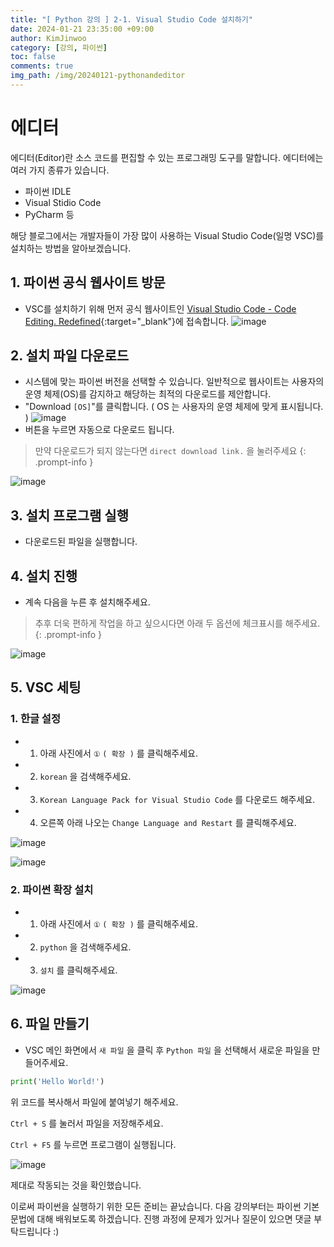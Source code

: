 ```yaml
---
title: "[ Python 강의 ] 2-1. Visual Studio Code 설치하기"
date: 2024-01-21 23:35:00 +09:00
author: KimJinwoo
category: [강의, 파이썬]
toc: false
comments: true
img_path: /img/20240121-pythonandeditor
---
```


# 에디터
에디터(Editor)란 소스 코드를 편집할 수 있는 프로그래밍 도구를 말합니다. 에디터에는 여러 가지 종류가 있습니다.
- 파이썬 IDLE
- Visual Stidio Code
- PyCharm 
등

해당 블로그에서는 개발자들이 가장 많이 사용하는 Visual Studio Code(일명 VSC)를 설치하는 방법을 알아보겠습니다.

## 1. 파이썬 공식 웹사이트 방문
- VSC를 설치하기 위해 먼저 공식 웹사이트인 [Visual Studio Code - Code Editing. Redefined](https://code.visualstudio.com){:target="_blank"}에 접속합니다.
![image](image1.png)

## 2. 설치 파일 다운로드
- 시스템에 맞는 파이썬 버전을 선택할 수 있습니다. 일반적으로 웹사이트는 사용자의 운영 체제(OS)를 감지하고 해당하는 최적의 다운로드를 제안합니다.
- "Download `[OS]`"를 클릭합니다. ( OS 는 사용자의 운영 체제에 맞게 표시됩니다. )
![image](image2.png)
- 버튼을 누르면 자동으로 다운로드 됩니다.

> 만약 다운로드가 되지 않는다면 `direct download link.` 을 눌러주세요
{: .prompt-info }

![image](image3.png)

## 3. 설치 프로그램 실행
- 다운로드된 파일을 실행합니다.


## 4. 설치 진행
- 계속 다음을 누른 후 설치해주세요.

> 추후 더욱 편하게 작업을 하고 싶으시다면 아래 두 옵션에 체크표시를 해주세요.
{: .prompt-info }

![image](image4.png)

## 5. VSC 세팅

### 1. 한글 설정
- 1. 아래 사진에서 `①` `( 확장 )` 를 클릭해주세요. 
- 2. `korean` 을 검색해주세요.
- 3. `Korean Language Pack for Visual Studio Code` 를 다운로드 해주세요.
- 4. 오른쪽 아래 나오는 `Change Language and Restart` 를 클릭해주세요.

![image](image5.png)

![image](image6.png)

### 2. 파이썬 확장 설치
- 1. 아래 사진에서 `①` `( 확장 )` 를 클릭해주세요. 
- 2. `python` 을 검색해주세요.
- 3. `설치` 를 클릭해주세요.

![image](image7.png)

## 6. 파일 만들기
- VSC 메인 화면에서 `새 파일` 을 클릭 후 `Python 파일` 을 선택해서 새로운 파일을 만들어주세요.
```python
print('Hello World!')
```

위 코드를 복사해서 파일에 붙여넣기 해주세요.

`Ctrl + S` 를 눌러서 파일을 저장해주세요.

`Ctrl + F5` 를 누르면 프로그램이 실행됩니다.

![image](image8.png)

제대로 작동되는 것을 확인했습니다.

이로써 파이썬을 실행하기 위한 모든 준비는 끝났습니다. 다음 강의부터는 파이썬 기본 문법에 대해 배워보도록 하겠습니다.
진행 과정에 문제가 있거나 질문이 있으면 댓글 부탁드립니다 :)



